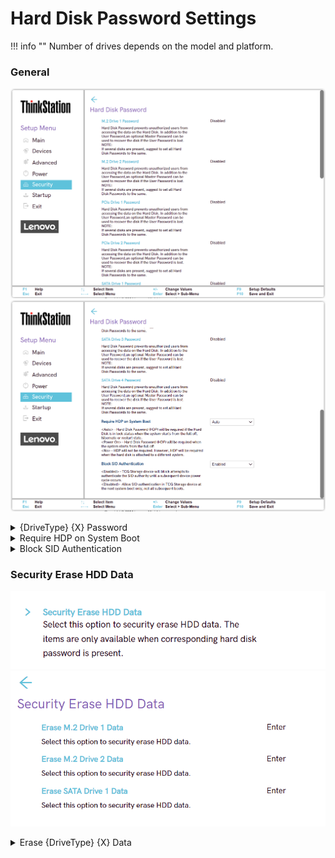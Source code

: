 # Hard Disk Password Settings #

!!! info ""
    Number of drives depends on the model and platform.

### General ###
<!--![](./img/harddiskpass.png)-->
![](./img/ts_harddiskpass.png)
![](./img/ts_harddiskpass2.png)

<details><summary> {DriveType} {X} Password</summary>

Set a Hard Disk Password (HDP) to prevent unauthorized users from accessing the data on the Hard Disk.

!!! info ""
    In addition to the User password and optional Master Password, the HDP can be used to recover the disk if the User Password is lost.

One setting for each drive's password:

 - {DriveType} - M.2, PCIe, or SATA
 - {X} - one of a number of the same type of drive.

For each drive it is possible to define a separate password, or leave a drive without a password.

Options:

1. Enabled – HDP (single or dual) is installed.
2. **Disabled** – HDP is not installed. Default.

Additional choice of the password type:
1. **Single Password** - Default.
2. Dual Password (User+Admin).

!!! info ""
    When a single HDP is set, the user must enter the user password to access files and applications on the storage drive.

!!! info ""
    The admin HDP is set and used by a system administrator. It enables the administrator to access any storage drive in a system or any computer connected in the same network.

!!! info ""
    The administrator can also assign a user HDP for each computer in the network. The user of the computer can change the user HDP as desired, but only the administrator can remove the user HDP. 

<!-- TODO: confirm parameters -->

While enabling the following parameters are available:
1. `Enter New Password`
2. `Confirm New Password`
3. Show Password – `On` \ `Off` statuses
4. < Actions >: <br>
    a. **Save** – default<br>
    b. Cancel

!!! info ""
    If several disks are present, it’s suggested to set all Hard Disk Passwords to the same. 

</details>

<details><summary>Require HDP on System Boot</summary>

Whether HDP is required when the Hard Disk is in lock status, and system starts from one of the states:
- full off
- hibernate
- restart

!!! info ""
    When `no` is selected, HDP is still required when the hard disk is attached to a different system.

Options:

1. **Auto** – HDP required. Default.
2. No – HDP will not be required.

| WMI Setting name | Values | SVP / SMP Req'd | AMD/Intel |
|:---|:---|:---|:---|
| RequireHDPonSystemBoot | No, Auto | yes | Both |
</details>

<details><summary>Block SID Authentication</summary>

Whether TCG (Trusted Computing Group) storage device blocks attempts to authenticate the SID (Security Identifier) authority until a subsequent device power cycle occurs.

Options:

1. **Enabled** – Default. 
2. Disabled.

!!! info ""
    When `Disabled`, system allows SID authentication in TCG storage device at the next boot only, but not subsequent boots.

| WMI Setting name | Values | SVP / SMP Req'd | AMD/Intel |
|:---|:---|:---|:---|
| BlockSIDAuthentication | Enabled, Disabled | yes | Intel |
</details>


### Security Erase HDD Data ###

![](./img/ts_securityerasehdd.png)
![](./img/ts_securityerasehdd2.png)
<!--![](./img/securityerasehdd.png)-->

<details><summary>Erase {DriveType} {X} Data</summary>

Erase data per individual drive.

- {DriveType} stands for the drive type.<br>
 - {X} stands for the order number of a drive.<br>

!!! info ""
    All hard drive data will be erased, and the hard disk password will be deleted. Requires additional confirmation.


</details>